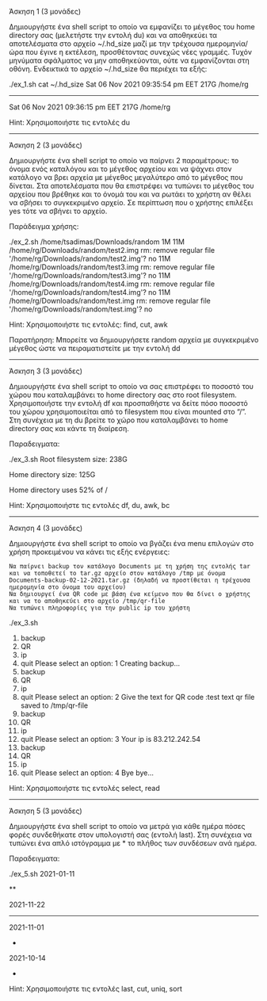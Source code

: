 Άσκηση 1 (3 μονάδες)

Δημιουργήστε ένα shell script το οποίο να εμφανίζει το μέγεθος του home directory σας (μελετήστε την εντολή du) και να αποθηκεύει τα αποτελέσματα στο αρχείο ~/.hd_size μαζί με την τρέχουσα ημερομηνία/ώρα που έγινε η εκτέλεση, προσθέτοντας συνεχώς νέες γραμμές. Τυχόν μηνύματα σφάλματος να μην αποθηκεύονται, ούτε να εμφανίζονται στη οθόνη. Ενδεικτικά το αρχείο ~/.hd_size θα περιέχει τα εξής:

./ex_1.sh
cat ~/.hd_size
Sat 06 Nov 2021 09:35:54 pm EET
217G    /home/rg
************
Sat 06 Nov 2021 09:36:15 pm EET
217G    /home/rg

Hint: Χρησιμοποιήστε τις εντολές du

******************************************************************************************************************************************

Άσκηση 2 (3 μονάδες)

Δημιουργήστε ένα shell script το οποίο να παίρνει 2 παραμέτρους: το όνομα ενός καταλόγου και το μέγεθος αρχείου και να ψάχνει στον κατάλογο να βρει αρχεία με μέγεθος μεγαλύτερο από το μέγεθος που δίνεται.  Στα αποτελέσματα που θα επιστρέφει να τυπώνει το μέγεθος του αρχείου που βρέθηκε και το όνομά του και να ρωτάει το χρήστη αν θέλει να σβήσει το συγκεκριμένο αρχείο. Σε περίπτωση που ο χρήστης επιλέξει yes τότε να σβήνει το αρχείο.

Παράδειγμα χρήσης:

./ex_2.sh /home/tsadimas/Downloads/random 1M
11M /home/rg/Downloads/random/test2.img
rm: remove regular file '/home/rg/Downloads/random/test2.img'? no
11M /home/rg/Downloads/random/test3.img
rm: remove regular file '/home/rg/Downloads/random/test3.img'? no
11M /home/rg/Downloads/random/test4.img
rm: remove regular file '/home/rg/Downloads/random/test4.img'? no
11M /home/rg/Downloads/random/test.img
rm: remove regular file '/home/rg/Downloads/random/test.img'? no

Hint: Χρησιμοποιήστε τις εντολές: find, cut, awk

Παρατήρηση: Μπορείτε να δημιουργήσετε random αρχεία με συγκεκριμένο μέγεθος ώστε να πειραματιστείτε με την εντολή dd

******************************************************************************************************************************************

Άσκηση 3 (3 μονάδες)

Δημιουργήστε ένα shell script το οποίο να σας επιστρέφει το ποσοστό του χώρου που καταλαμβάνει το home directory σας στο root filesystem. Χρησιμοποιήστε την εντολή df και προσπαθήστε να δείτε πόσο ποσοστό του χώρου χρησιμοποιείται από το filesystem που είναι mounted στο “/”. Στη συνέχεια με τη du βρείτε το χώρο που καταλαμβάνει το home directory σας και κάντε τη διαίρεση.

Παραδειγματα:

./ex_3.sh
Root filesystem size: 238G

Home directory size: 125G

Home directory uses 52% of /

Hint:  Χρησιμοποιήστε τις εντολές df, du, awk, bc

******************************************************************************************************************************************

Άσκηση 4 (3 μονάδες)

Δημιουργήστε ένα shell script το οποίο να βγάζει ένα menu επιλογών στο χρήση προκειμένου να κάνει τις εξής ενέργειες:

    Να παίρνει backup τον κατάλογο Documents με τη χρήση της εντολής tar και να τοποθετεί το tar.gz αρχείο στον κατάλογο /tmp με όνομα Documents-backup-02-12-2021.tar.gz (δηλαδή να προστίθεται η τρέχουσα ημερομηνία στο όνομα του αρχείου)
    Να δημιουργεί ένα QR code με βάση ένα κείμενο που θα δίνει ο χρήστης και να το αποθηκεύει στο αρχείο /tmp/qr-file
    Να τυπώνει πληροφορίες για την public ip του χρήστη

./ex_3.sh
1) backup
2) QR
3) ip
4) quit
Please select an option: 1
Creating backup...
1) backup
2) QR
3) ip
4) quit
Please select an option: 2
Give the text for QR code :test text
qr file saved to /tmp/qr-file
1) backup
2) QR
3) ip
4) quit
Please select an option: 3
Your ip is 83.212.242.54
1) backup
2) QR
3) ip
4) quit
Please select an option: 4
Bye bye...

Hint:  Χρησιμοποιήστε τις εντολές select, read

******************************************************************************************************************************************

Άσκηση 5 (3 μονάδες)

Δημιουργήστε ένα shell script το οποίο να μετρά για κάθε ημέρα πόσες φορές συνδεθήκατε στον υπολογιστή σας (εντολή last). Στη συνέχεια να τυπώνει ένα απλό ιστόγραμμα με * το πλήθος των συνδέσεων ανά ημέρα.

Παραδειγματα:

./ex_5.sh
2021-01-11  

**

2021-11-22  

**************

2021-11-01  

*

2021-10-14  

*

Hint:  Χρησιμοποιήστε τις εντολές last, cut, uniq, sort
